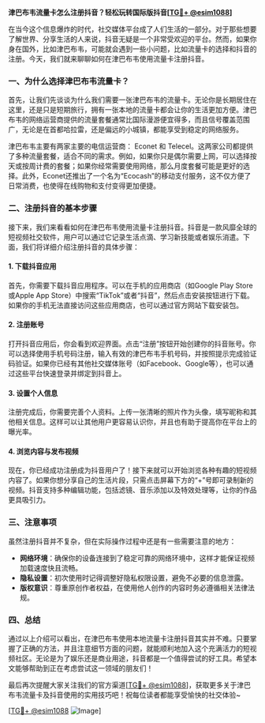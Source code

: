 **津巴布韦流量卡怎么注册抖音？轻松玩转国际版抖音[[TG💪+ @esim1088](https://t.me/s/esim1088)]**

在当今这个信息爆炸的时代，社交媒体平台成了人们生活的一部分。对于那些想要了解世界、分享生活的人来说，抖音无疑是一个非常受欢迎的平台。然而，如果你身在国外，比如津巴布韦，可能就会遇到一些小问题，比如流量卡的选择和抖音的注册。今天，我们就来聊聊如何在津巴布韦使用流量卡注册抖音。

### 一、为什么选择津巴布韦流量卡？

首先，让我们先谈谈为什么我们需要一张津巴布韦的流量卡。无论你是长期居住在这里，还是只是短期旅行，拥有一张本地的流量卡都会让你的生活更加方便。津巴布韦的网络运营商提供的流量套餐通常比国际漫游便宜得多，而且信号覆盖范围广，无论是在首都哈拉雷，还是偏远的小城镇，都能享受到稳定的网络服务。

津巴布韦主要有两家主要的电信运营商： Econet 和 Telecel。这两家公司都提供了多种流量套餐，适合不同的需求。例如，如果你只是偶尔需要上网，可以选择按天或按周计费的套餐；如果你经常需要使用网络，那么月度套餐可能是更好的选择。此外，Econet还推出了一个名为“Ecocash”的移动支付服务，这不仅方便了日常消费，也使得在线购物和支付变得更加便捷。

### 二、注册抖音的基本步骤

接下来，我们来看看如何在津巴布韦使用流量卡注册抖音。抖音是一款风靡全球的短视频社交软件，用户可以通过它记录生活点滴、学习新技能或者娱乐消遣。下面，我们将详细介绍注册抖音的具体步骤：

#### 1. 下载抖音应用

首先，你需要下载抖音应用程序。可以在手机的应用商店（如Google Play Store或Apple App Store）中搜索“TikTok”或者“抖音”，然后点击安装按钮进行下载。如果你的手机无法直接访问这些应用商店，也可以通过官方网站下载安装包。

#### 2. 注册账号

打开抖音应用后，你会看到欢迎界面。点击“注册”按钮开始创建你的抖音账号。你可以选择使用手机号码注册，输入有效的津巴布韦手机号码，并按照提示完成验证码验证。如果你已经有其他社交媒体账号（如Facebook、Google等），也可以通过这些平台快速登录并绑定到抖音上。

#### 3. 设置个人信息

注册完成后，你需要完善个人资料。上传一张清晰的照片作为头像，填写昵称和其他相关信息。这样可以让其他用户更容易认识你，并且也有助于提高你在平台上的曝光率。

#### 4. 浏览内容与发布视频

现在，你已经成功注册成为抖音用户了！接下来就可以开始浏览各种有趣的短视频内容了。如果你想分享自己的生活片段，只需点击屏幕下方的“+”号即可录制新的视频。抖音支持多种编辑功能，包括滤镜、音乐添加以及特效处理等，让你的作品更具吸引力。

### 三、注意事项

虽然注册抖音并不复杂，但在实际操作过程中还是有一些需要注意的地方：

- **网络环境**：确保你的设备连接到了稳定可靠的网络环境中，这样才能保证视频加载速度快且流畅。
- **隐私设置**：初次使用时记得调整好隐私权限设置，避免不必要的信息泄露。
- **版权意识**：尊重原创作者权益，在使用他人创作的内容时务必遵循相关法律法规。

### 四、总结

通过以上介绍可以看出，在津巴布韦使用本地流量卡注册抖音其实并不难。只要掌握了正确的方法，并且注意细节方面的问题，就能顺利地加入这个充满活力的短视频社区。无论是为了娱乐还是商业用途，抖音都是一个值得尝试的好工具。希望本文能够帮助到正在考虑尝试这一领域的朋友们！

最后再次提醒大家关注我们的官方渠道[[TG💪+ @esim1088](https://t.me/s/esim1088)]，获取更多关于津巴布韦流量卡及抖音使用的实用技巧吧！祝每位读者都能享受愉快的社交体验~

[[TG💪+ @esim1088](https://t.me/s/esim1088) ![Image](https://i.postimg.cc/4NQfJmqS/Snipaste-2025-05-13-00-14-12.png)]